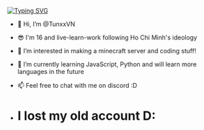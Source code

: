 [![Typing SVG](https://readme-typing-svg.demolab.com?font=Fira+Code&duration=2500&pause=1000&color=03F7BB&center=true&width=540&height=60&lines=Hello+there!;Welcome+to+my+GitHub+page.;I+just+lost+my+old+account)](https://git.io/typing-svg)

- 👋 Hi, I’m @TunxxVN
- 😎 I'm 16 and live-learn-work following Ho Chi Minh's ideology
- 👀 I’m interested in making a minecraft server and coding stuff!
- 🌱 I’m currently learning JavaScript, Python and will learn more languages in the future
- 📫 Feel free to chat with me on discord :D

- # I lost my old account D: #
